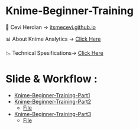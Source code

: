 # Knime-Beginner-Training

<span>&#129311;</span> Cevi Herdian -> [itsmecevi.github.io](https://itsmecevi.github.io/) 

<span>&#128202;</span> About Knime Analytics -> [Click Here](https://www.knime.com/about)

<span>&#128201;</span> Technical Spesifications-> [Click Here](https://www.knime.com/software-overview)

# Slide & Workflow : 

* [Knime-Beginner-Training-Part1](https://docs.google.com/presentation/d/1551CT5vRjQ8oK9KzEoXT5W375pwE0I6E-RrwLgTegm4/edit?usp=sharing)
* [Knime-Beginner-Training-Part2](https://docs.google.com/presentation/d/1Kd3-JKfP1OoUu4MnkZj2hOKHyAEaIASsIni1L9s82Bo/edit?usp=sharing)
   * [File](https://github.com/itsmecevi/KNIMEUserTraining_Ex1-3/blob/master/KNIMEUserTraining_Ex1-3.knar)
* [Knime-Beginner-Training-Part3](https://docs.google.com/presentation/d/1UDDfh7FzNJKRPK9n8nvAA93VYdOb2ek3sTqzcmf9vW0/edit?usp=sharing)
   * [File]()


